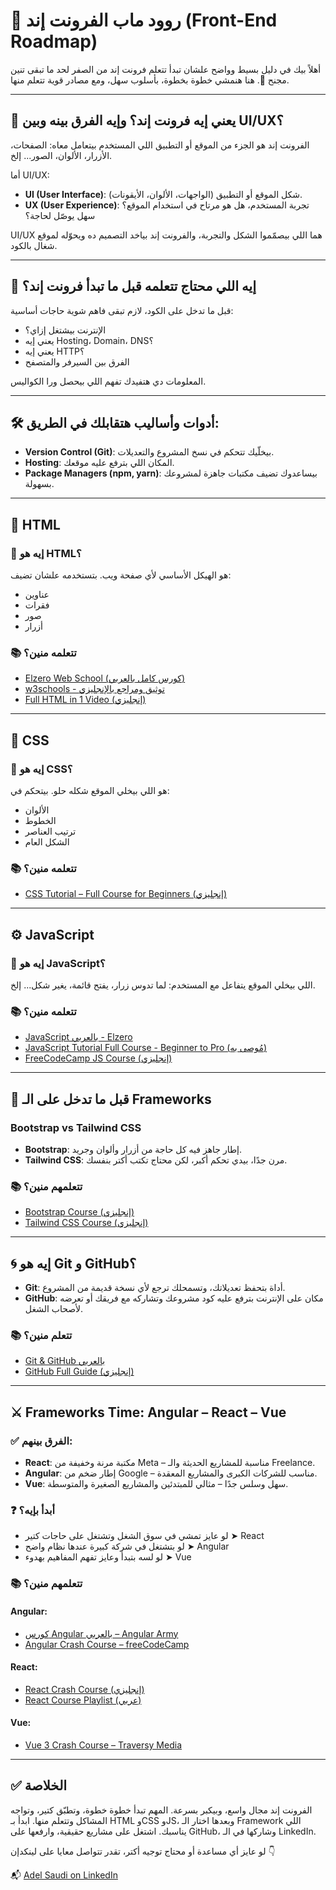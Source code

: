 # 🚀 روود ماب الفرونت إند (Front-End Roadmap)

أهلاً بيك في دليل بسيط وواضح علشان تبدأ تتعلم فرونت إند من الصفر لحد ما تبقى تنين مجنح 🐉. هنا هنمشي خطوة بخطوة، بأسلوب سهل، ومع مصادر قوية تتعلم منها.

---

## 🧠 يعني إيه فرونت إند؟ وإيه الفرق بينه وبين UI/UX؟

الفرونت إند هو الجزء من الموقع أو التطبيق اللي المستخدم بيتعامل معاه: الصفحات، الأزرار، الألوان، الصور... إلخ.

أما UI/UX:
- **UI (User Interface)**: شكل الموقع أو التطبيق (الواجهات، الألوان، الأيقونات).
- **UX (User Experience)**: تجربة المستخدم، هل هو مرتاح في استخدام الموقع؟ سهل يوصّل لحاجة؟

UI/UX هما اللي بيصمّموا الشكل والتجربة، والفرونت إند بياخد التصميم ده ويحوّله لموقع شغال بالكود.

---

## 📌 إيه اللي محتاج تتعلمه قبل ما تبدأ فرونت إند؟

قبل ما تدخل على الكود، لازم تبقى فاهم شوية حاجات أساسية:
- الإنترنت بيشتغل إزاي؟
- يعني إيه Hosting، Domain، DNS؟
- يعني إيه HTTP؟
- الفرق بين السيرفر والمتصفح

المعلومات دي هتفيدك تفهم اللي بيحصل ورا الكواليس.

---

## 🛠️ أدوات وأساليب هتقابلك في الطريق:

- **Version Control (Git)**: بيخلّيك تتحكم في نسخ المشروع والتعديلات.
- **Hosting**: المكان اللي بترفع عليه موقعك.
- **Package Managers (npm, yarn)**: بيساعدوك تضيف مكتبات جاهزة لمشروعك بسهولة.

---

## 🧱 HTML

### 🔹 إيه هو HTML؟
هو الهيكل الأساسي لأي صفحة ويب. بتستخدمه علشان تضيف:
- عناوين
- فقرات
- صور
- أزرار

### 📚 تتعلمه منين؟
- [Elzero Web School (كورس كامل بالعربي)](https://www.youtube.com/playlist?list=PLDoPjvoNmBAzhFD3niPAa1C1gXG4cs14J)
- [w3schools - توثيق ومراجع بالإنجليزي](https://www.w3schools.com/html/)
- [Full HTML in 1 Video (إنجليزي)](https://www.youtube.com/watch?v=G3e-cpL7ofc)

---

## 🎨 CSS

### 🔹 إيه هو CSS؟
هو اللي بيخلي الموقع شكله حلو. بيتحكم في:
- الألوان
- الخطوط
- ترتيب العناصر
- الشكل العام

### 📚 تتعلمه منين؟
- [CSS Tutorial – Full Course for Beginners (إنجليزي)](https://www.youtube.com/watch?v=OXGznpKZ_sA)

---

## ⚙️ JavaScript

### 🔹 إيه هو JavaScript؟
اللي بيخلي الموقع يتفاعل مع المستخدم: لما تدوس زرار، يفتح قائمة، يغير شكل... إلخ.

### 📚 تتعلمه منين؟
- [JavaScript بالعربي - Elzero](https://www.youtube.com/playlist?list=PLDoPjvoNmBAx3kiplQR_oeDqLDBUDYwVv)
- [JavaScript Tutorial Full Course - Beginner to Pro (مُوصى به)](https://www.youtube.com/watch?v=EerdGm-ehJQ)
- [FreeCodeCamp JS Course (إنجليزي)](https://www.youtube.com/watch?v=PkZNo7MFNFg)

---

## 🧰 قبل ما تدخل على الـ Frameworks

### Bootstrap vs Tailwind CSS

- **Bootstrap**: إطار جاهز فيه كل حاجة من أزرار وألوان وجريد.
- **Tailwind CSS**: مرن جدًا، بيدي تحكم أكبر، لكن محتاج تكتب أكتر بنفسك.

### 📚 تتعلمهم منين؟
- [Bootstrap Course (إنجليزي)](https://www.youtube.com/watch?v=-qfEOE4vtxE)
- [Tailwind CSS Course (إنجليزي)](https://www.youtube.com/watch?v=6biMWgD6_JY)

---

## 🌀 إيه هو Git و GitHub؟

- **Git**: أداة بتحفظ تعديلاتك، وتسمحلك ترجع لأي نسخة قديمة من المشروع.
- **GitHub**: مكان على الإنترنت بترفع عليه كود مشروعك وتشاركه مع فريقك أو تعرضه لأصحاب الشغل.

### 📚 تتعلم منين؟
- [Git & GitHub بالعربي](https://www.youtube.com/watch?v=fDkR0TDR9dI)
- [GitHub Full Guide (إنجليزي)](https://www.youtube.com/watch?v=S7XpTAnSDL4)

---

## ⚔️ Frameworks Time: Angular – React – Vue

### ✅ الفرق بينهم:

- **React**: مكتبة مرنة وخفيفة من Meta – مناسبة للمشاريع الحديثة والـ Freelance.
- **Angular**: إطار ضخم من Google – مناسب للشركات الكبرى والمشاريع المعقدة.
- **Vue**: سهل وسلس جدًا – مثالي للمبتدئين والمشاريع الصغيرة والمتوسطة.

### ❓ أبدأ بإيه؟
- لو عايز تمشي في سوق الشغل وتشتغل على حاجات كتير ➤ React
- لو بتشتغل في شركة كبيرة عندها نظام واضح ➤ Angular
- لو لسه بتبدأ وعايز تفهم المفاهيم بهدوء ➤ Vue

### 📚 تتعلمهم منين؟

#### Angular:
- [كورس Angular بالعربي – Angular Army](https://www.youtube.com/playlist?list=PL1ano0qwNuBwA90YwA-5d8g2wbOYHkl5h)
- [Angular Crash Course – freeCodeCamp](https://www.youtube.com/watch?v=3qBXWUpoPHo)

#### React:
- [React Crash Course (إنجليزي)](https://www.youtube.com/watch?v=CgkZ7MvWUAA)
- [React Course Playlist (عربي)](https://www.youtube.com/playlist?list=PLYyqC4bNbCIdSZ-JayMLl4WO2Cr995vyS)

#### Vue:
- [Vue 3 Crash Course – Traversy Media](https://www.youtube.com/watch?v=FXpIoQ_rT_c)

---

## ✅ الخلاصة

الفرونت إند مجال واسع، وبيكبر بسرعة. المهم تبدأ خطوة خطوة، وتطبّق كتير، وتواجه المشاكل وتتعلم منها.
ابدأ بـ HTML وCSS وJS، وبعدها اختار الـ Framework اللي يناسبك. اشتغل على مشاريع حقيقية، وارفعها على GitHub، وشاركها في الـ LinkedIn.

لو عايز أي مساعدة أو محتاج توجيه أكتر، تقدر تتواصل معايا على لينكدإن 👇

📬 [Adel Saudi on LinkedIn](https://www.linkedin.com/in/adel-saudi/)



